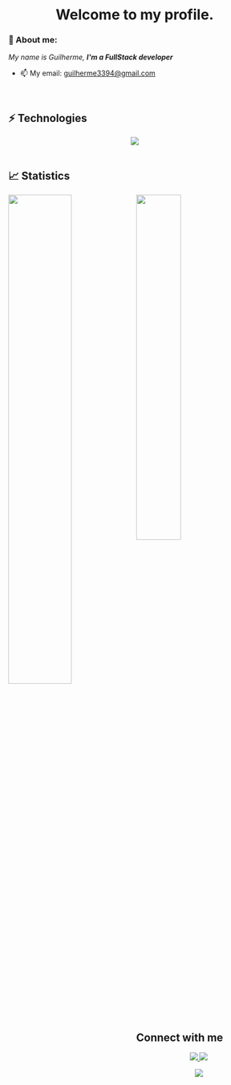 <h1 align='center'> Welcome to my profile. </h1>

### 👋 About me:

<p>
  <em>
    My name is Guilherme, <strong>I'm a FullStack developer</strong>
  </em>
</p>
 
- 📫 My email: guilherme3394@gmail.com

<br>

## ⚡ Technologies

<div align="center">
  <img src="https://skillicons.dev/icons?i=php,js,ts,react,redux,css,docker,mysql,git,github,nodejs,bootstrap"></img>
  
</div>
  
<br>

## 📈 Statistics



<img align="left" width="50%" src="https://github-readme-stats.vercel.app/api?username=gcosta33&count_private=true&show_icons=true&theme=dracula"></img>

<img width="42%" src="https://github-readme-stats.vercel.app/api/top-langs/?username=gcosta33&hide=html&count_private=true&layout=compact&exclude_repo=intensivo_python&theme=dracula"></img>



##  Connect with me

<div align="center">
  <p>
<a href="https://www.linkedin.com/in/guilherme-costa-m/"> 
	<img src="https://img.shields.io/badge/LinkedIn-0077B5?style=for-the-badge&logo=linkedin&logoColor=white" />
<a href="mailto:guilherme3394@gmail.com"> 
	<img src="https://img.shields.io/badge/Gmail-D14836?style=for-the-badge&logo=gmail&logoColor=white" />
 <a/>
  </p>
</div>

<div align="center">
  <p>
 <a href="mailto:guilherme3394@gmail.com"> 
	<img src="https://komarev.com/ghpvc/?username=gcosta33&style=for-the-badge&color=blueviolet" />
 <a/>
 </p>
</div>


 
